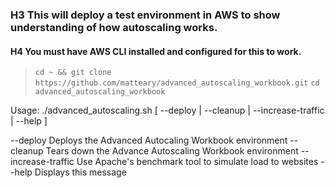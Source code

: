 ### H3 This will deploy a test environment in AWS to show understanding of how autoscaling works.
#### H4 You must have AWS CLI installed and configured for this to work.

> `cd ~ && git clone https://github.com/matteary/advanced_autoscaling_workbook.git`
> `cd advanced_autoscaling_workbook`

Usage: ./advanced_autoscaling.sh [ --deploy | --cleanup | --increase-traffic | --help ]

  --deploy		Deploys the Advanced Autocaling Workbook environment
  --cleanup		Tears down the Advance Autoscaling Workbook environment
  --increase-traffic	Use Apache's benchmark tool to simulate load to websites
  --help		Displays this message

